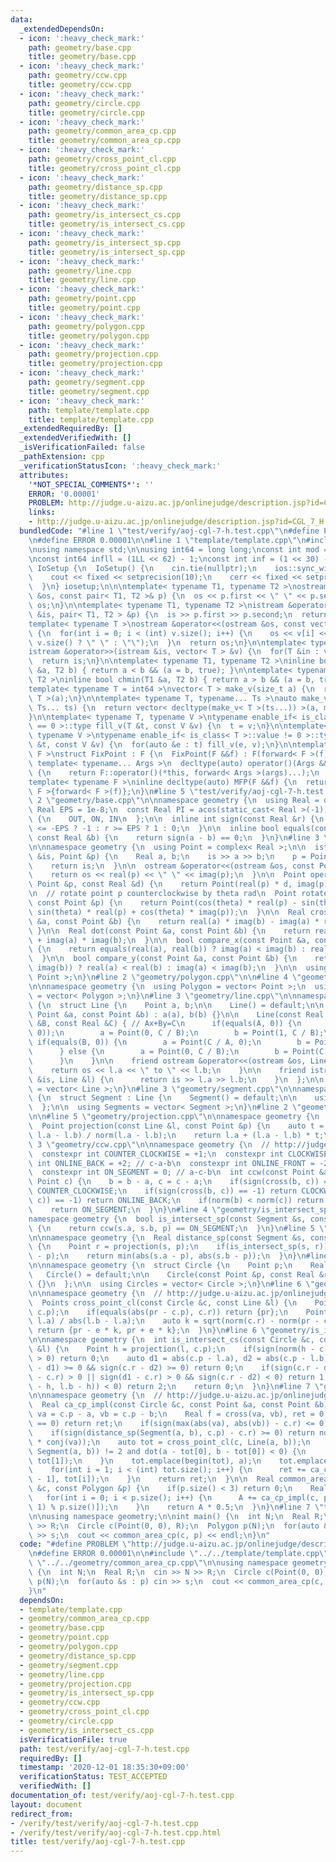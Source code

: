 ```yaml
---
data:
  _extendedDependsOn:
  - icon: ':heavy_check_mark:'
    path: geometry/base.cpp
    title: geometry/base.cpp
  - icon: ':heavy_check_mark:'
    path: geometry/ccw.cpp
    title: geometry/ccw.cpp
  - icon: ':heavy_check_mark:'
    path: geometry/circle.cpp
    title: geometry/circle.cpp
  - icon: ':heavy_check_mark:'
    path: geometry/common_area_cp.cpp
    title: geometry/common_area_cp.cpp
  - icon: ':heavy_check_mark:'
    path: geometry/cross_point_cl.cpp
    title: geometry/cross_point_cl.cpp
  - icon: ':heavy_check_mark:'
    path: geometry/distance_sp.cpp
    title: geometry/distance_sp.cpp
  - icon: ':heavy_check_mark:'
    path: geometry/is_intersect_cs.cpp
    title: geometry/is_intersect_cs.cpp
  - icon: ':heavy_check_mark:'
    path: geometry/is_intersect_sp.cpp
    title: geometry/is_intersect_sp.cpp
  - icon: ':heavy_check_mark:'
    path: geometry/line.cpp
    title: geometry/line.cpp
  - icon: ':heavy_check_mark:'
    path: geometry/point.cpp
    title: geometry/point.cpp
  - icon: ':heavy_check_mark:'
    path: geometry/polygon.cpp
    title: geometry/polygon.cpp
  - icon: ':heavy_check_mark:'
    path: geometry/projection.cpp
    title: geometry/projection.cpp
  - icon: ':heavy_check_mark:'
    path: geometry/segment.cpp
    title: geometry/segment.cpp
  - icon: ':heavy_check_mark:'
    path: template/template.cpp
    title: template/template.cpp
  _extendedRequiredBy: []
  _extendedVerifiedWith: []
  _isVerificationFailed: false
  _pathExtension: cpp
  _verificationStatusIcon: ':heavy_check_mark:'
  attributes:
    '*NOT_SPECIAL_COMMENTS*': ''
    ERROR: '0.00001'
    PROBLEM: http://judge.u-aizu.ac.jp/onlinejudge/description.jsp?id=CGL_7_H
    links:
    - http://judge.u-aizu.ac.jp/onlinejudge/description.jsp?id=CGL_7_H
  bundledCode: "#line 1 \"test/verify/aoj-cgl-7-h.test.cpp\"\n#define PROBLEM \"http://judge.u-aizu.ac.jp/onlinejudge/description.jsp?id=CGL_7_H\"\
    \n#define ERROR 0.00001\n\n#line 1 \"template/template.cpp\"\n#include<bits/stdc++.h>\n\
    \nusing namespace std;\n\nusing int64 = long long;\nconst int mod = 1e9 + 7;\n\
    \nconst int64 infll = (1LL << 62) - 1;\nconst int inf = (1 << 30) - 1;\n\nstruct\
    \ IoSetup {\n  IoSetup() {\n    cin.tie(nullptr);\n    ios::sync_with_stdio(false);\n\
    \    cout << fixed << setprecision(10);\n    cerr << fixed << setprecision(10);\n\
    \  }\n} iosetup;\n\n\ntemplate< typename T1, typename T2 >\nostream &operator<<(ostream\
    \ &os, const pair< T1, T2 >& p) {\n  os << p.first << \" \" << p.second;\n  return\
    \ os;\n}\n\ntemplate< typename T1, typename T2 >\nistream &operator>>(istream\
    \ &is, pair< T1, T2 > &p) {\n  is >> p.first >> p.second;\n  return is;\n}\n\n\
    template< typename T >\nostream &operator<<(ostream &os, const vector< T > &v)\
    \ {\n  for(int i = 0; i < (int) v.size(); i++) {\n    os << v[i] << (i + 1 !=\
    \ v.size() ? \" \" : \"\");\n  }\n  return os;\n}\n\ntemplate< typename T >\n\
    istream &operator>>(istream &is, vector< T > &v) {\n  for(T &in : v) is >> in;\n\
    \  return is;\n}\n\ntemplate< typename T1, typename T2 >\ninline bool chmax(T1\
    \ &a, T2 b) { return a < b && (a = b, true); }\n\ntemplate< typename T1, typename\
    \ T2 >\ninline bool chmin(T1 &a, T2 b) { return a > b && (a = b, true); }\n\n\
    template< typename T = int64 >\nvector< T > make_v(size_t a) {\n  return vector<\
    \ T >(a);\n}\n\ntemplate< typename T, typename... Ts >\nauto make_v(size_t a,\
    \ Ts... ts) {\n  return vector< decltype(make_v< T >(ts...)) >(a, make_v< T >(ts...));\n\
    }\n\ntemplate< typename T, typename V >\ntypename enable_if< is_class< T >::value\
    \ == 0 >::type fill_v(T &t, const V &v) {\n  t = v;\n}\n\ntemplate< typename T,\
    \ typename V >\ntypename enable_if< is_class< T >::value != 0 >::type fill_v(T\
    \ &t, const V &v) {\n  for(auto &e : t) fill_v(e, v);\n}\n\ntemplate< typename\
    \ F >\nstruct FixPoint : F {\n  FixPoint(F &&f) : F(forward< F >(f)) {}\n \n \
    \ template< typename... Args >\n  decltype(auto) operator()(Args &&... args) const\
    \ {\n    return F::operator()(*this, forward< Args >(args)...);\n  }\n};\n \n\
    template< typename F >\ninline decltype(auto) MFP(F &&f) {\n  return FixPoint<\
    \ F >{forward< F >(f)};\n}\n#line 5 \"test/verify/aoj-cgl-7-h.test.cpp\"\n\n#line\
    \ 2 \"geometry/base.cpp\"\n\nnamespace geometry {\n  using Real = double;\n  const\
    \ Real EPS = 1e-8;\n  const Real PI = acos(static_cast< Real >(-1));\n\n  enum\
    \ {\n    OUT, ON, IN\n  };\n\n  inline int sign(const Real &r) {\n    return r\
    \ <= -EPS ? -1 : r >= EPS ? 1 : 0;\n  }\n\n  inline bool equals(const Real &a,\
    \ const Real &b) {\n    return sign(a - b) == 0;\n  }\n}\n#line 3 \"geometry/point.cpp\"\
    \n\nnamespace geometry {\n  using Point = complex< Real >;\n\n  istream &operator>>(istream\
    \ &is, Point &p) {\n    Real a, b;\n    is >> a >> b;\n    p = Point(a, b);\n\
    \    return is;\n  }\n\n  ostream &operator<<(ostream &os, const Point &p) {\n\
    \    return os << real(p) << \" \" << imag(p);\n  }\n\n  Point operator*(const\
    \ Point &p, const Real &d) {\n    return Point(real(p) * d, imag(p) * d);\n  }\n\
    \n  // rotate point p counterclockwise by theta rad\n  Point rotate(Real theta,\
    \ const Point &p) {\n    return Point(cos(theta) * real(p) - sin(theta) * imag(p),\
    \ sin(theta) * real(p) + cos(theta) * imag(p));\n  }\n\n  Real cross(const Point\
    \ &a, const Point &b) {\n    return real(a) * imag(b) - imag(a) * real(b);\n \
    \ }\n\n  Real dot(const Point &a, const Point &b) {\n    return real(a) * real(b)\
    \ + imag(a) * imag(b);\n  }\n\n  bool compare_x(const Point &a, const Point &b)\
    \ {\n    return equals(real(a), real(b)) ? imag(a) < imag(b) : real(a) < real(b);\n\
    \  }\n\n  bool compare_y(const Point &a, const Point &b) {\n    return equals(imag(a),\
    \ imag(b)) ? real(a) < real(b) : imag(a) < imag(b);\n  }\n\n  using Points = vector<\
    \ Point >;\n}\n#line 2 \"geometry/polygon.cpp\"\n\n#line 4 \"geometry/polygon.cpp\"\
    \n\nnamespace geometry {\n  using Polygon = vector< Point >;\n  using Polygons\
    \ = vector< Polygon >;\n}\n#line 3 \"geometry/line.cpp\"\n\nnamespace geometry\
    \ {\n  struct Line {\n    Point a, b;\n\n    Line() = default;\n\n    Line(const\
    \ Point &a, const Point &b) : a(a), b(b) {}\n\n    Line(const Real &A, const Real\
    \ &B, const Real &C) { // Ax+By=C\n      if(equals(A, 0)) {\n        assert(!equals(B,\
    \ 0));\n        a = Point(0, C / B);\n        b = Point(1, C / B);\n      } else\
    \ if(equals(B, 0)) {\n        a = Point(C / A, 0);\n        b = Point(C / A, 1);\n\
    \      } else {\n        a = Point(0, C / B);\n        b = Point(C / A, 0);\n\
    \      }\n    }\n\n    friend ostream &operator<<(ostream &os, Line &l) {\n  \
    \    return os << l.a << \" to \" << l.b;\n    }\n\n    friend istream &operator>>(istream\
    \ &is, Line &l) {\n      return is >> l.a >> l.b;\n    }\n  };\n\n  using Lines\
    \ = vector< Line >;\n}\n#line 3 \"geometry/segment.cpp\"\n\nnamespace geometry\
    \ {\n  struct Segment : Line {\n    Segment() = default;\n\n    using Line::Line;\n\
    \  };\n\n  using Segments = vector< Segment >;\n}\n#line 2 \"geometry/projection.cpp\"\
    \n\n#line 5 \"geometry/projection.cpp\"\n\nnamespace geometry {\n  // http://judge.u-aizu.ac.jp/onlinejudge/description.jsp?id=CGL_1_A\n\
    \  Point projection(const Line &l, const Point &p) {\n    auto t = dot(p - l.a,\
    \ l.a - l.b) / norm(l.a - l.b);\n    return l.a + (l.a - l.b) * t;\n  }\n}\n#line\
    \ 3 \"geometry/ccw.cpp\"\n\nnamespace geometry {\n  // http://judge.u-aizu.ac.jp/onlinejudge/description.jsp?id=CGL_1_C\n\
    \  constexpr int COUNTER_CLOCKWISE = +1;\n  constexpr int CLOCKWISE = -1;\n  constexpr\
    \ int ONLINE_BACK = +2; // c-a-b\n  constexpr int ONLINE_FRONT = -2; // a-b-c\n\
    \  constexpr int ON_SEGMENT = 0; // a-c-b\n  int ccw(const Point &a, Point b,\
    \ Point c) {\n    b = b - a, c = c - a;\n    if(sign(cross(b, c)) == +1) return\
    \ COUNTER_CLOCKWISE;\n    if(sign(cross(b, c)) == -1) return CLOCKWISE;\n    if(sign(dot(b,\
    \ c)) == -1) return ONLINE_BACK;\n    if(norm(b) < norm(c)) return ONLINE_FRONT;\n\
    \    return ON_SEGMENT;\n  }\n}\n#line 4 \"geometry/is_intersect_sp.cpp\"\n\n\
    namespace geometry {\n  bool is_intersect_sp(const Segment &s, const Point &p)\
    \ {\n    return ccw(s.a, s.b, p) == ON_SEGMENT;\n  }\n}\n#line 5 \"geometry/distance_sp.cpp\"\
    \n\nnamespace geometry {\n  Real distance_sp(const Segment &s, const Point &p)\
    \ {\n    Point r = projection(s, p);\n    if(is_intersect_sp(s, r)) return abs(r\
    \ - p);\n    return min(abs(s.a - p), abs(s.b - p));\n  }\n}\n#line 3 \"geometry/circle.cpp\"\
    \n\nnamespace geometry {\n  struct Circle {\n    Point p;\n    Real r{};\n\n \
    \   Circle() = default;\n\n    Circle(const Point &p, const Real &r) : p(p), r(r)\
    \ {}\n  };\n\n  using Circles = vector< Circle >;\n}\n#line 6 \"geometry/cross_point_cl.cpp\"\
    \n\nnamespace geometry {\n  // http://judge.u-aizu.ac.jp/onlinejudge/description.jsp?id=CGL_7_D\n\
    \  Points cross_point_cl(const Circle &c, const Line &l) {\n    Point pr = projection(l,\
    \ c.p);\n    if(equals(abs(pr - c.p), c.r)) return {pr};\n    Point e = (l.b -\
    \ l.a) / abs(l.b - l.a);\n    auto k = sqrt(norm(c.r) - norm(pr - c.p));\n   \
    \ return {pr - e * k, pr + e * k};\n  }\n}\n#line 6 \"geometry/is_intersect_cs.cpp\"\
    \n\nnamespace geometry {\n  int is_intersect_cs(const Circle &c, const Segment\
    \ &l) {\n    Point h = projection(l, c.p);\n    if(sign(norm(h - c.p) - norm(c.r))\
    \ > 0) return 0;\n    auto d1 = abs(c.p - l.a), d2 = abs(c.p - l.b);\n    if(sign(c.r\
    \ - d1) >= 0 && sign(c.r - d2) >= 0) return 0;\n    if(sign(c.r - d1) < 0 && sign(d2\
    \ - c.r) > 0 || sign(d1 - c.r) > 0 && sign(c.r - d2) < 0) return 1;\n    if(sign(dot(l.a\
    \ - h, l.b - h)) < 0) return 2;\n    return 0;\n  }\n}\n#line 7 \"geometry/common_area_cp.cpp\"\
    \n\nnamespace geometry {\n  // http://judge.u-aizu.ac.jp/onlinejudge/description.jsp?id=CGL_7_H\n\
    \  Real ca_cp_impl(const Circle &c, const Point &a, const Point &b) {\n    auto\
    \ va = c.p - a, vb = c.p - b;\n    Real f = cross(va, vb), ret = 0;\n    if(sign(f)\
    \ == 0) return ret;\n    if(sign(max(abs(va), abs(vb)) - c.r) <= 0) return f;\n\
    \    if(sign(distance_sp(Segment(a, b), c.p) - c.r) >= 0) return norm(c.r) * arg(vb\
    \ * conj(va));\n    auto tot = cross_point_cl(c, Line(a, b));\n    if(is_intersect_cs(c,\
    \ Segment(a, b)) != 2 and dot(a - tot[0], b - tot[0]) < 0) {\n      swap(tot[0],\
    \ tot[1]);\n    }\n    tot.emplace(begin(tot), a);\n    tot.emplace_back(b);\n\
    \    for(int i = 1; i < (int) tot.size(); i++) {\n      ret += ca_cp_impl(c, tot[i\
    \ - 1], tot[i]);\n    }\n    return ret;\n  }\n\n  Real common_area_cp(const Circle\
    \ &c, const Polygon &p) {\n    if(p.size() < 3) return 0;\n    Real A = 0;\n \
    \   for(int i = 0; i < p.size(); i++) {\n      A += ca_cp_impl(c, p[i], p[(i +\
    \ 1) % p.size()]);\n    }\n    return A * 0.5;\n  }\n}\n#line 7 \"test/verify/aoj-cgl-7-h.test.cpp\"\
    \n\nusing namespace geometry;\n\nint main() {\n  int N;\n  Real R;\n  cin >> N\
    \ >> R;\n  Circle c(Point(0, 0), R);\n  Polygon p(N);\n  for(auto &s : p) cin\
    \ >> s;\n  cout << common_area_cp(c, p) << endl;\n}\n"
  code: "#define PROBLEM \"http://judge.u-aizu.ac.jp/onlinejudge/description.jsp?id=CGL_7_H\"\
    \n#define ERROR 0.00001\n\n#include \"../../template/template.cpp\"\n\n#include\
    \ \"../../geometry/common_area_cp.cpp\"\n\nusing namespace geometry;\n\nint main()\
    \ {\n  int N;\n  Real R;\n  cin >> N >> R;\n  Circle c(Point(0, 0), R);\n  Polygon\
    \ p(N);\n  for(auto &s : p) cin >> s;\n  cout << common_area_cp(c, p) << endl;\n\
    }\n"
  dependsOn:
  - template/template.cpp
  - geometry/common_area_cp.cpp
  - geometry/base.cpp
  - geometry/point.cpp
  - geometry/polygon.cpp
  - geometry/distance_sp.cpp
  - geometry/segment.cpp
  - geometry/line.cpp
  - geometry/projection.cpp
  - geometry/is_intersect_sp.cpp
  - geometry/ccw.cpp
  - geometry/cross_point_cl.cpp
  - geometry/circle.cpp
  - geometry/is_intersect_cs.cpp
  isVerificationFile: true
  path: test/verify/aoj-cgl-7-h.test.cpp
  requiredBy: []
  timestamp: '2020-12-01 18:35:30+09:00'
  verificationStatus: TEST_ACCEPTED
  verifiedWith: []
documentation_of: test/verify/aoj-cgl-7-h.test.cpp
layout: document
redirect_from:
- /verify/test/verify/aoj-cgl-7-h.test.cpp
- /verify/test/verify/aoj-cgl-7-h.test.cpp.html
title: test/verify/aoj-cgl-7-h.test.cpp
---
```

